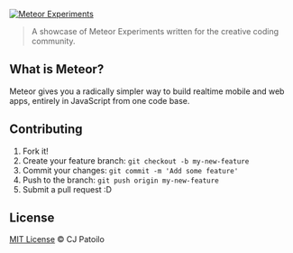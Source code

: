 [![Meteor Experiments](https://fbcdn-sphotos-h-a.akamaihd.net/hphotos-ak-xtp1/v/t34.0-12/12272969_908996835814207_863647577_n.jpg?oh=47abc52e03ad1b7902c655b2646b3ae5&oe=56555B3A&__gda__=1448425203_ecc85577252334b9bece558d8e7d6a58)](https://github.com/cjpatoilo/ionic-experiments)

> A showcase of Meteor Experiments written for the creative coding community.

## What is Meteor?

Meteor gives you a radically simpler way to build realtime mobile and web apps, entirely in JavaScript from one code base.

## Contributing

1. Fork it!
2. Create your feature branch: `git checkout -b my-new-feature`
3. Commit your changes: `git commit -m 'Add some feature'`
4. Push to the branch: `git push origin my-new-feature`
5. Submit a pull request :D

## License

[MIT License](http://cjpatoilo.mit-license.org/) © CJ Patoilo

